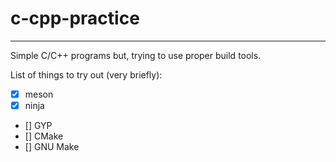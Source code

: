 # c-cpp-practice
---

Simple C/C++ programs but, trying to use proper build tools.

List of things to try out (very briefly):

* [x] meson
* [x] ninja
* [] GYP
* [] CMake
* [] GNU Make
